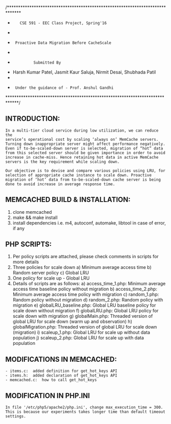 /******************************************************************************
 *		  CSE 591 - EEC Class Project, Spring'16
 *
 *		Proactive Data Migration Before CacheScale
 *
 *				Submitted By
 *    Harsh Kumar Patel, Jasmit Kaur Saluja, Nirmit Desai, Shubhada Patil
 *
 *		Under the guidance of - Prof. Anshul Gandhi
 *****************************************************************************/

## INTRODUCTION:
	In a multi-tier cloud service during low utilization, we can reduce the
	service’s operational cost by scaling ‘always on’ MemCache servers.
	Turning down inappropriate server might affect performance negatively.
	Even if to-be-scaled-down server is selected, migration of “hot” data
	from this selected server should be given importance in order to avoid 
	increase in cache-miss. Hence retaining hot data in active MemCache
	servers is the key requirement while scaling down.

	Our objective is to devise and compare various policies using LRU, for
	selection of appropriate cache instance to scale down. Proactive 
	migration of ‘hot’ data from to-be-scaled-down cache server is being 
	done to avoid increase in average response time.

## MEMCACHED BUILD & INSTALLATION:
1. clone memcached
2. make && make install
3. install dependencies i.e. m4, autoconf, automake, libtool in case of error, if any

## PHP SCRIPTS:
1. Per policy scripts are attached, please check comments in scripts for more details
2. Three policies for scale down
	a) Minimum average access time
	b) Random server policy
	c) Global LRU
3. One policy for scale up - Global LRU
4. Details of scripts are as follows:
	a) access_time_1.php: Minimum average access time baseline policy without migration
	b) access_time_2.php: Minimum average access time policy with migration
	c) random_1.php: Random policy without migration
	d) random_2.php: Random policy with migration
	e) globalLRU_baseline.php: Global LRU baseline policy for scale down without migration
	f) globalLRU.php: Global LRU policy for scale down with migration
	g) globalMain.php: Threaded version of global LRU for scale down (warm up and observation)
	h) globalMigration.php: Threaded version of global LRU for scale down (migration)
	i) scaleup_1.php: Global LRU for scale up without data population
	j) scaleup_2.php: Global LRU for scale up with data population

## MODIFICATIONS IN MEMCACHED:
	- items.c:	added definition for get_hot_keys API 
	- items.h:	added declaration of get_hot_keys API
	- memcached.c:	how to call get_hot_keys

## MODIFICATION IN PHP.INI
	In file '/etc/php5/apache2/php.ini', change max_execution_time = 300.
	This is because our experiments takes longer time than default timeout settings.
	

